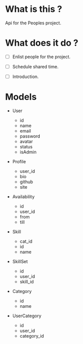 # What is this ?

Api for the Peoples project.

# What does it do ?
- [ ] Enlist people for the project.
- [ ] Schedule shared time.
- [ ] Introduction.


# Models
- User
    - id
    - name
    - email
    - password
    - avatar
    - status
    - isAdmin
    
- Profile
    - user_id
    - bio
    - github
    - site

- Availability 
    - id
    - user_id
    - from
    - till

- Skill
    - cat_id
    - id
    - name

- SkillSet
    - id
    - user_id
    - skill_id
    
- Category
    - id
    - name

- UserCategory
    - id
    - user_id
    - category_id
